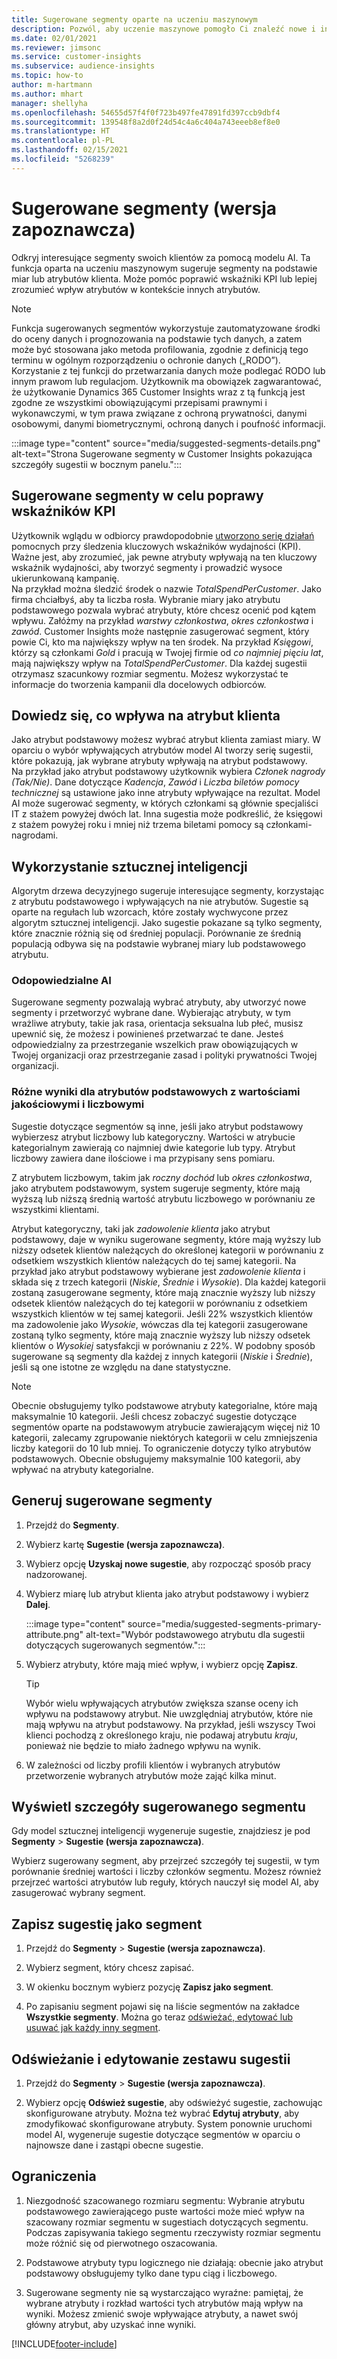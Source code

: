```yaml
---
title: Sugerowane segmenty oparte na uczeniu maszynowym
description: Pozwól, aby uczenie maszynowe pomogło Ci znaleźć nowe i interesujące segmenty na podstawie atrybutów klientów.
ms.date: 02/01/2021
ms.reviewer: jimsonc
ms.service: customer-insights
ms.subservice: audience-insights
ms.topic: how-to
author: m-hartmann
ms.author: mhart
manager: shellyha
ms.openlocfilehash: 54655d57f4f0f723b497fe47891fd397ccb9dbf4
ms.sourcegitcommit: 139548f8a2d0f24d54c4a6c404a743eeeb8ef8e0
ms.translationtype: HT
ms.contentlocale: pl-PL
ms.lasthandoff: 02/15/2021
ms.locfileid: "5268239"
---
```

# <a name="suggested-segments-preview"></a>Sugerowane segmenty (wersja zapoznawcza)

Odkryj interesujące segmenty swoich klientów za pomocą modelu AI. Ta funkcja oparta na uczeniu maszynowym sugeruje segmenty na podstawie miar lub atrybutów klienta. Może pomóc poprawić wskaźniki KPI lub lepiej zrozumieć wpływ atrybutów w kontekście innych atrybutów. 

> [!NOTE]
> Funkcja sugerowanych segmentów wykorzystuje zautomatyzowane środki do oceny danych i prognozowania na podstawie tych danych, a zatem może być stosowana jako metoda profilowania, zgodnie z definicją tego terminu w ogólnym rozporządzeniu o ochronie danych („RODO”). Korzystanie z tej funkcji do przetwarzania danych może podlegać RODO lub innym prawom lub regulacjom. Użytkownik ma obowiązek zagwarantować, że użytkowanie Dynamics 365 Customer Insights wraz z tą funkcją jest zgodne ze wszystkimi obowiązującymi przepisami prawnymi i wykonawczymi, w tym prawa związane z ochroną prywatności, danymi osobowymi, danymi biometrycznymi, ochroną danych i poufność informacji.

:::image type="content" source="media/suggested-segments-details.png" alt-text="Strona Sugerowane segmenty w Customer Insights pokazująca szczegóły sugestii w bocznym panelu.":::

## <a name="suggested-segments-to-improve-your-kpis"></a>Sugerowane segmenty w celu poprawy wskaźników KPI

Użytkownik wglądu w odbiorcy prawdopodobnie [utworzono serię działań](measures.md) pomocnych przy śledzenia kluczowych wskaźników wydajności (KPI). Ważne jest, aby zrozumieć, jak pewne atrybuty wpływają na ten kluczowy wskaźnik wydajności, aby tworzyć segmenty i prowadzić wysoce ukierunkowaną kampanię.   
Na przykład można śledzić środek o nazwie *TotalSpendPerCustomer*. Jako firma chciałbyś, aby ta liczba rosła. Wybranie miary jako atrybutu podstawowego pozwala wybrać atrybuty, które chcesz ocenić pod kątem wpływu. Załóżmy na przykład *warstwy członkostwa*, *okres członkostwa* i *zawód*. Customer Insights może następnie zasugerować segment, który powie Ci, kto ma największy wpływ na ten środek. Na przykład *Księgowi*, którzy są członkami *Gold* i pracują w Twojej firmie od *co najmniej pięciu lat*, mają największy wpływ na *TotalSpendPerCustomer*. Dla każdej sugestii otrzymasz szacunkowy rozmiar segmentu. Możesz wykorzystać te informacje do tworzenia kampanii dla docelowych odbiorców.

## <a name="understand-what-influences-a-customer-attribute"></a>Dowiedz się, co wpływa na atrybut klienta

Jako atrybut podstawowy możesz wybrać atrybut klienta zamiast miary. W oparciu o wybór wpływających atrybutów model AI tworzy serię sugestii, które pokazują, jak wybrane atrybuty wpływają na atrybut podstawowy.   
Na przykład jako atrybut podstawowy użytkownik wybiera *Członek nagrody (Tak/Nie)*. Dane dotyczące *Kadencja*, *Zawód* i *Liczba biletów pomocy technicznej* są ustawione jako inne atrybuty wpływające na rezultat. Model AI może sugerować segmenty, w których członkami są głównie specjaliści IT z stażem powyżej dwóch lat. Inna sugestia może podkreślić, że księgowi z stażem powyżej roku i mniej niż trzema biletami pomocy są członkami-nagrodami. 

## <a name="artificial-intelligence-usage"></a>Wykorzystanie sztucznej inteligencji

Algorytm drzewa decyzyjnego sugeruje interesujące segmenty, korzystając z atrybutu podstawowego i wpływających na nie atrybutów. Sugestie są oparte na regułach lub wzorcach, które zostały wychwycone przez algorytm sztucznej inteligencji. Jako sugestie pokazane są tylko segmenty, które znacznie różnią się od średniej populacji. Porównanie ze średnią populacją odbywa się na podstawie wybranej miary lub podstawowego atrybutu.

### <a name="responsible-ai"></a>Odopowiedzialne AI

Sugerowane segmenty pozwalają wybrać atrybuty, aby utworzyć nowe segmenty i przetworzyć wybrane dane. Wybierając atrybuty, w tym wrażliwe atrybuty, takie jak rasa, orientacja seksualna lub płeć, musisz upewnić się, że możesz i powinieneś przetwarzać te dane. Jesteś odpowiedzialny za przestrzeganie wszelkich praw obowiązujących w Twojej organizacji oraz przestrzeganie zasad i polityki prywatności Twojej organizacji.

### <a name="different-results-for-primary-attributes-with-categorical-and-numeric-values"></a>Różne wyniki dla atrybutów podstawowych z wartościami jakościowymi i liczbowymi

Sugestie dotyczące segmentów są inne, jeśli jako atrybut podstawowy wybierzesz atrybut liczbowy lub kategoryczny. Wartości w atrybucie kategorialnym zawierają co najmniej dwie kategorie lub typy. Atrybut liczbowy zawiera dane ilościowe i ma przypisany sens pomiaru.

Z atrybutem liczbowym, takim jak *roczny dochód* lub *okres członkostwa*, jako atrybutem podstawowym, system sugeruje segmenty, które mają wyższą lub niższą średnią wartość atrybutu liczbowego w porównaniu ze wszystkimi klientami.

Atrybut kategoryczny, taki jak *zadowolenie klienta* jako atrybut podstawowy, daje w wyniku sugerowane segmenty, które mają wyższy lub niższy odsetek klientów należących do określonej kategorii w porównaniu z odsetkiem wszystkich klientów należących do tej samej kategorii. Na przykład jako atrybut podstawowy wybierane jest *zadowolenie klienta* i składa się z trzech kategorii (*Niskie*, *Średnie* i *Wysokie*). Dla każdej kategorii zostaną zasugerowane segmenty, które mają znacznie wyższy lub niższy odsetek klientów należących do tej kategorii w porównaniu z odsetkiem wszystkich klientów w tej samej kategorii. Jeśli 22% wszystkich klientów ma zadowolenie jako *Wysokie*, wówczas dla tej kategorii zasugerowane zostaną tylko segmenty, które mają znacznie wyższy lub niższy odsetek klientów o *Wysokiej* satysfakcji w porównaniu z 22%. W podobny sposób sugerowane są segmenty dla każdej z innych kategorii (*Niskie* i *Średnie*), jeśli są one istotne ze względu na dane statystyczne.

> [!NOTE]
> Obecnie obsługujemy tylko podstawowe atrybuty kategorialne, które mają maksymalnie 10 kategorii. Jeśli chcesz zobaczyć sugestie dotyczące segmentów oparte na podstawowym atrybucie zawierającym więcej niż 10 kategorii, zalecamy zgrupowanie niektórych kategorii w celu zmniejszenia liczby kategorii do 10 lub mniej. To ograniczenie dotyczy tylko atrybutów podstawowych. Obecnie obsługujemy maksymalnie 100 kategorii, aby wpływać na atrybuty kategorialne.

## <a name="generate-suggested-segments"></a>Generuj sugerowane segmenty

1. Przejdź do **Segmenty**.

1. Wybierz kartę **Sugestie (wersja zapoznawcza)**.

1. Wybierz opcję **Uzyskaj nowe sugestie**, aby rozpocząć sposób pracy nadzorowanej.

1. Wybierz miarę lub atrybut klienta jako atrybut podstawowy i wybierz **Dalej**.

   :::image type="content" source="media/suggested-segments-primary-attribute.png" alt-text="Wybór podstawowego atrybutu dla sugestii dotyczących sugerowanych segmentów.":::

1. Wybierz atrybuty, które mają mieć wpływ, i wybierz opcję **Zapisz**.
   
   > [!TIP]
   > Wybór wielu wpływających atrybutów zwiększa szanse oceny ich wpływu na podstawowy atrybut. Nie uwzględniaj atrybutów, które nie mają wpływu na atrybut podstawowy. Na przykład, jeśli wszyscy Twoi klienci pochodzą z określonego kraju, nie podawaj atrybutu *kraju*, ponieważ nie będzie to miało żadnego wpływu na wynik.

1. W zależności od liczby profili klientów i wybranych atrybutów przetworzenie wybranych atrybutów może zająć kilka minut. 

## <a name="view-details-of-a-suggested-segment"></a>Wyświetl szczegóły sugerowanego segmentu

Gdy model sztucznej inteligencji wygeneruje sugestie, znajdziesz je pod **Segmenty** > **Sugestie (wersja zapoznawcza)**.
 
Wybierz sugerowany segment, aby przejrzeć szczegóły tej sugestii, w tym porównanie średniej wartości i liczby członków segmentu. Możesz również przejrzeć wartości atrybutów lub reguły, których nauczył się model AI, aby zasugerować wybrany segment.

## <a name="save-a-suggestion-as-a-segment"></a>Zapisz sugestię jako segment

1. Przejdź do **Segmenty** > **Sugestie (wersja zapoznawcza)**.

1. Wybierz segment, który chcesz zapisać. 

1. W okienku bocznym wybierz pozycję **Zapisz jako segment**. 

1. Po zapisaniu segment pojawi się na liście segmentów na zakładce **Wszystkie segmenty**. Można go teraz [odświeżać, edytować lub usuwać jak każdy inny segment](segments.md).

## <a name="refresh-or-edit-a-set-of-suggestions"></a>Odświeżanie i edytowanie zestawu sugestii

1. Przejdź do **Segmenty** > **Sugestie (wersja zapoznawcza)**.

1. Wybierz opcję **Odśwież sugestie**, aby odświeżyć sugestie, zachowując skonfigurowane atrybuty. Można też wybrać **Edytuj atrybuty**, aby zmodyfikować skonfigurowane atrybuty. System ponownie uruchomi model AI, wygeneruje sugestie dotyczące segmentów w oparciu o najnowsze dane i zastąpi obecne sugestie.

## <a name="limitations"></a>Ograniczenia

1. Niezgodność szacowanego rozmiaru segmentu: Wybranie atrybutu podstawowego zawierającego puste wartości może mieć wpływ na szacowany rozmiar segmentu w sugestiach dotyczących segmentu. Podczas zapisywania takiego segmentu rzeczywisty rozmiar segmentu może różnić się od pierwotnego oszacowania.
 
2. Podstawowe atrybuty typu logicznego nie działają: obecnie jako atrybut podstawowy obsługujemy tylko dane typu ciąg i liczbowego.

3. Sugerowane segmenty nie są wystarczająco wyraźne: pamiętaj, że wybrane atrybuty i rozkład wartości tych atrybutów mają wpływ na wyniki. Możesz zmienić swoje wpływające atrybuty, a nawet swój główny atrybut, aby uzyskać inne wyniki.



[!INCLUDE[footer-include](../includes/footer-banner.md)]